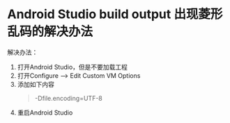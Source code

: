 # Android Studio build output 出现菱形乱码的解决办法

解决办法：

1. 打开Android Studio，但是不要加载工程
2. 打开Configure —> Edit Custom VM Options
3. 添加如下内容
	>-Dfile.encoding=UTF-8
4. 重启Android Studio

